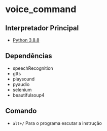 # voice_command

## Interpretador Principal
- [Python 3.8.8](https://www.python.org/downloads/release/python-388/)

## Dependências
- speechRecognition
- gtts
- playsound
- pyaudio
- selenium
- beautifulsoup4

## Comando
- `alt+/` Para o programa escutar a instrução

